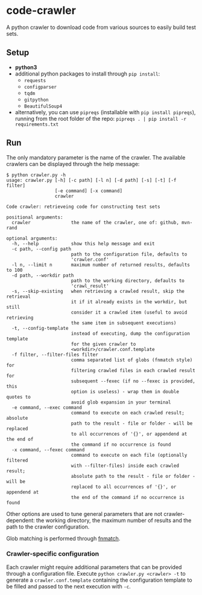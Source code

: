 # code-crawler

A python crawler to download code from various sources to easily build test sets.

## Setup
- **python3**
- additional python packages to install through `pip install`: 
	- `requests`
	- `configparser`
	- `tqdm`
	- `gitpython`
	- `BeautifulSoup4`
- alternatively, you can use `pipreqs` (installable with `pip install pipreqs`), running from the root folder of the repo: `pipreqs . | pip install -r requirements.txt`

## Run

The only mandatory parameter is the name of the crawler. The available crawlers can be displayed through the help message:

```
$ python crawler.py -h
usage: crawler.py [-h] [-c path] [-l n] [-d path] [-s] [-t] [-f filter]
                  [-e command] [-x command]
                  crawler

Code crawler: retrieveing code for constructing test sets

positional arguments:
  crawler               the name of the crawler, one of: github, mvn-rand

optional arguments:
  -h, --help            show this help message and exit
  -c path, --config path
                        path to the configuration file, defaults to
                        'crawler.conf'
  -l n, --limit n       maximum number of returned results, defaults to 100
  -d path, --workdir path
                        path to the working directory, defaults to
                        'crawl_result'
  -s, --skip-existing   when retrieving a crawled result, skip the retrieval
                        it if it already exists in the workdir, but still
                        consider it a crawled item (useful to avoid retrieving
                        the same item in subsequent executions)
  -t, --config-template
                        instead of executing, dump the configuration template
                        for the given crawler to
                        <workdir>/crawler.conf.template
  -f filter, --filter-files filter
                        comma separated list of globs (fnmatch style) for
                        filtering crawled files in each crawled result for
                        subsequent --fexec (if no --fexec is provided, this
                        option is useless) - wrap them in double quotes to
                        avoid glob expansion in your terminal
  -e command, --exec command
                        command to execute on each crawled result; absolute
                        path to the result - file or folder - will be replaced
                        to all occurrences of '{}', or appendend at the end of
                        the command if no occurrence is found
  -x command, --fexec command
                        command to execute on each file (optionally filtered
                        with --filter-files) inside each crawled result;
                        absolute path to the result - file or folder - will be
                        replaced to all occurrences of '{}', or appendend at
                        the end of the command if no occurrence is found
```

Other options are used to tune general parameters that are not crawler-dependent: the working directory, the maximum number of results and the path to the crawler configuration.

Glob matching is performed through [fnmatch](https://docs.python.org/3/library/fnmatch.html#module-fnmatch).

### Crawler-specific configuration

Each crawler might require additional parameters that can be provided through a configuration file. Execute `python crawler.py <crawler> -t` to generate a `crawler.conf.template`
containing the configuration template to be filled and passed to the next execution with `-c`.